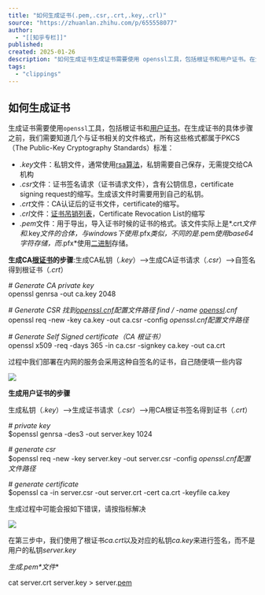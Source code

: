 ```yaml
---
title: "如何生成证书(.pem,.csr,.crt,.key,.crl)"
source: "https://zhuanlan.zhihu.com/p/655558077"
author:
  - "[[知乎专栏]]"
published:
created: 2025-01-26
description: "如何生成证书生成证书需要使用 openssl工具，包括根证书和用户证书。在生成证书的具体步骤之前，我们需要知道几个与证书相关的文件格式，所有这些格式都属于PKCS（The Public-Key Cryptography Standards）标准：.…"
tags:
  - "clippings"
---
```

## 如何生成证书

生成证书需要使用`openssl`工具，包括根证书和[用户证书](https://zhida.zhihu.com/search?content_id=233808234&content_type=Article&match_order=1&q=%E7%94%A8%E6%88%B7%E8%AF%81%E4%B9%A6&zhida_source=entity)。在生成证书的具体步骤之前，我们需要知道几个与证书相关的文件格式，所有这些格式都属于PKCS（The Public-Key Cryptography Standards）标准：

- *.key*文件：私钥文件，通常使用[rsa算法](https://zhida.zhihu.com/search?content_id=233808234&content_type=Article&match_order=1&q=rsa%E7%AE%97%E6%B3%95&zhida_source=entity)，私钥需要自己保存，无需提交给CA机构
- *.csr*文件：证书签名请求（证书请求文件），含有公钥信息，certificate signing request的缩写。生成该文件时需要用到自己的私钥。
- *.crt*文件：CA认证后的证书文件，certificate的缩写。
- *.crl*文件：[证书吊销列表](https://zhida.zhihu.com/search?content_id=233808234&content_type=Article&match_order=1&q=%E8%AF%81%E4%B9%A6%E5%90%8A%E9%94%80%E5%88%97%E8%A1%A8&zhida_source=entity)，Certificate Revocation List的缩写
- *.pem*文件：用于导出，导入证书时候的证书的格式。该文件实际上是*.crt*文件和*.key*文件的合体，与windows下使用*.pfx*类似，不同的是*.pem*使用base64字符存储，而*.pfx*使用[二进制](https://zhida.zhihu.com/search?content_id=233808234&content_type=Article&match_order=1&q=%E4%BA%8C%E8%BF%9B%E5%88%B6&zhida_source=entity)存储。

**生成CA[根证书](https://zhida.zhihu.com/search?content_id=233808234&content_type=Article&match_order=2&q=%E6%A0%B9%E8%AF%81%E4%B9%A6&zhida_source=entity)的步骤**:生成CA私钥（*.key*）-->生成CA证书请求（*.csr*）-->自签名得到根证书（*.crt*）

*\# Generate CA private key*  
openssl genrsa -out ca.key 2048

*\# Generate CSR 找到[openssl.cnf](https://zhida.zhihu.com/search?content_id=233808234&content_type=Article&match_order=1&q=openssl.cnf&zhida_source=entity)配置文件路径 find / -name [openssl](https://zhida.zhihu.com/search?content_id=233808234&content_type=Article&match_order=4&q=openssl&zhida_source=entity).cnf*  
openssl req -new -key ca.key -out ca.csr -config *openssl.cnf配置文件路径*

  
*\# Generate Self Signed certificate（CA 根证书）*  
openssl x509 -req -days 365 -in ca.csr -signkey ca.key -out ca.crt

过程中我们部署在内网的服务会采用这种自签名的证书，自己随便填一些内容

![](https://picx.zhimg.com/v2-91baeb1cd3e61ea617a747c28447eef3_1440w.jpg)

**生成用户证书的步骤**

生成私钥（*.key*）-->生成证书请求（*.csr*）-->用CA根证书签名得到证书（*.crt*）

*\# private key*  
$openssl genrsa -des3 -out server.key 1024

*\# generate csr*  
$openssl req -new -key server.key -out server.csr -config *openssl.cnf配置文件路径*

  
*\# generate certificate*  
$openssl ca -in server.csr -out server.crt -cert ca.crt -keyfile ca.key

生成过程中可能会报如下错误，请按指标解决

![](https://pic3.zhimg.com/v2-daaeeb54244606de7cf2cadfa4a34400_1440w.jpg)

在第三步中，我们使用了根证书*ca.crt*以及对应的私钥*ca.key*来进行签名，而不是用户的私钥*server.key*

**生成*.pem*文件**

cat server.crt server.key > server.[pem](https://zhida.zhihu.com/search?content_id=233808234&content_type=Article&match_order=4&q=pem&zhida_source=entity)